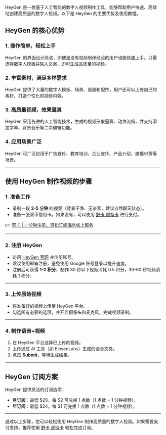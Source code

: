 HeyGen 是一款基于人工智能的数字人视频制作工具，能够帮助用户快速、高效地创建高质量的数字人视频。以下是 HeyGen 的主要优势及使用教程。

## HeyGen 的核心优势

### 1. 操作简单，轻松上手
HeyGen 的界面设计简洁，即使是没有视频制作经验的用户也能快速上手。只需选择数字人模板并输入文案，即可生成高质量的视频。

### 2. 丰富素材，满足多样需求
HeyGen 提供了大量的数字人模板、场景、服装和配饰，用户还可以上传自己的素材，打造个性化的视频内容。

### 3. 高质量视频，效果逼真
HeyGen 采用先进的人工智能技术，生成的视频形象逼真、动作流畅，并支持添加字幕、背景音乐等二次编辑功能。

### 4. 应用场景广泛
HeyGen 可广泛应用于广告宣传、教育培训、企业宣传、产品介绍、直播带货等场景。

---

## 使用 HeyGen 制作视频的步骤

### 1. 准备工作
- 录制一段 **2-5 分钟** 的视频（背景干净、无杂音，建议自然聊天状态）。
- 准备一张双币信用卡。如果没有，可以使用 [野卡 虚拟卡](https://bit.ly/bewildcard) 进行支付。

👉 [野卡 | 一分钟注册，轻松订阅海外线上服务](https://bit.ly/bewildcard)

---

### 2. 注册 HeyGen
- 访问 [HeyGen 官网](https://heygen.com) 并注册账号。
- 建议使用邮箱注册，避免使用 Google 账号登录以提升速度。
- 注册后可获得 **1-2 积分**，制作 30 秒以下视频消耗 0.5 积分，30-60 秒视频消耗 1 积分。

---

### 3. 上传原始视频
- 将准备好的视频上传至 HeyGen 平台。
- 勾选所有必要的选项，并开启摄像头和麦克风，完成视频录制。

---

### 4. 制作语音+视频
1. 在 HeyGen 平台选择已上传的视频。
2. 上传通过 AI 工具（如 ElevenLabs）生成的语音文件。
3. 点击 **Submit**，等待生成结果。

---

## HeyGen 订阅方案

HeyGen 提供灵活的订阅选项：
- **月订阅**：最低 $29，每 $2 可兑换 1 点数（1 点数 = 1 分钟视频）。
- **年订阅**：最低 $24，每 $1 可兑换 1 点数（1 点数 = 1 分钟视频）。

---

通过以上步骤，您可以轻松使用 HeyGen 制作高质量的数字人视频。如果需要支付支持，推荐使用 [野卡 虚拟卡](https://bit.ly/bewildcard) 轻松完成订阅。